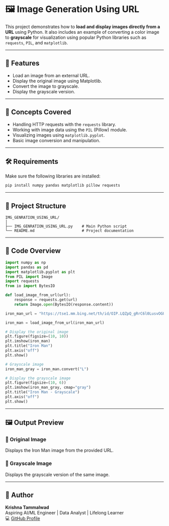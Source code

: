 # 🖼️ Image Generation Using URL

This project demonstrates how to **load and display images directly from a URL** using Python. It also includes an example of converting a color image to **grayscale** for visualization using popular Python libraries such as `requests`, `PIL`, and `matplotlib`.

---

## 🚀 Features
- Load an image from an external URL.
- Display the original image using Matplotlib.
- Convert the image to grayscale.
- Display the grayscale version.

---

## 🧠 Concepts Covered
- Handling HTTP requests with the `requests` library.
- Working with image data using the `PIL` (Pillow) module.
- Visualizing images using `matplotlib.pyplot`.
- Basic image conversion and manipulation.

---

## 🛠️ Requirements

Make sure the following libraries are installed:

```bash
pip install numpy pandas matplotlib pillow requests
```

---

## 📂 Project Structure

```
IMG_GENRATION_USING_URL/
│
├── IMG_GENRATION_USING_URL.py    # Main Python script
└── README.md                     # Project documentation
```

---

## 📜 Code Overview

```python
import numpy as np
import pandas as pd
import matplotlib.pyplot as plt
from PIL import Image
import requests
from io import BytesIO

def load_image_from_url(url):
    response = requests.get(url)
    return Image.open(BytesIO(response.content))

iron_man_url = "https://tse1.mm.bing.net/th/id/OIP.LQZpQ_gRrC6l0LusvOGUwgHaJW?rs=1&pid=ImgDetMain&o=7&rm=3"

iron_man = load_image_from_url(iron_man_url)

# Display the original image
plt.figure(figsize=(10, 10))
plt.imshow(iron_man)
plt.title("Iron Man")
plt.axis("off")
plt.show()

# Grayscale image
iron_man_gray = iron_man.convert("L")

# Display the grayscale image
plt.figure(figsize=(10, 6))
plt.imshow(iron_man_gray, cmap="gray")
plt.title("Iron Man - Grayscale")
plt.axis("off")
plt.show()
```

---

## 🖼️ Output Preview

### 🔹 Original Image
Displays the Iron Man image from the provided URL.

### 🔹 Grayscale Image
Displays the grayscale version of the same image.

---

## 📧 Author
**Krishna Tammalwad**  
Aspiring AI/ML Engineer | Data Analyst | Lifelong Learner  
💻 [GitHub Profile](https://github.com/krishna-tammalwad)
